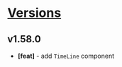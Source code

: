 # [Versions](https://github.com/Tracktor/design-system/releases)

## v1.58.0
- **[feat]** - add `TimeLine` component
